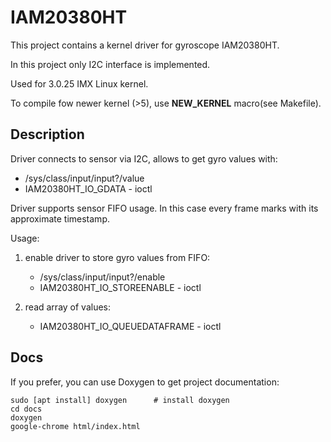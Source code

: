 # IAM20380HT

This project contains a kernel driver for gyroscope IAM20380HT.

In this project only I2C interface is implemented.

Used for 3.0.25 IMX Linux kernel.

To compile fow newer kernel (>5), use **NEW_KERNEL** macro(see Makefile).

## Description

Driver connects to sensor via I2C, allows to get gyro values with:

* /sys/class/input/input?/value
* IAM20380HT_IO_GDATA - ioctl

Driver supports sensor FIFO usage. In this case
every frame marks with its approximate timestamp.

Usage:
1. enable driver to store gyro values from FIFO:

    - /sys/class/input/input?/enable
    - IAM20380HT_IO_STOREENABLE - ioctl

2. read array of values:

    - IAM20380HT_IO_QUEUEDATAFRAME - ioctl

## Docs

If you prefer, you can use Doxygen to get project
documentation:

    sudo [apt install] doxygen      # install doxygen
    cd docs
    doxygen
    google-chrome html/index.html